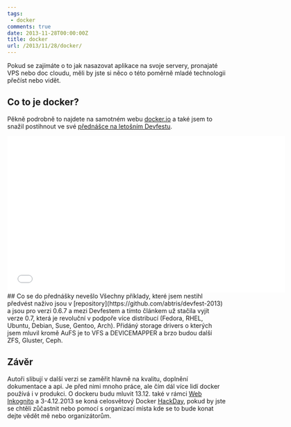 ```yaml
---
tags:
 - docker
comments: true
date: 2013-11-28T00:00:00Z
title: docker
url: /2013/11/28/docker/
---
```


Pokud se zajímáte o to jak nasazovat aplikace na svoje servery, pronajaté VPS nebo doc cloudu, měli by jste si něco o této poměrně mladé technologii přečíst nebo vidět.
## Co to je docker?
Pěkně podrobně to najdete na samotném webu [docker.io](https://www.docker.io/the_whole_story/) a také jsem to snažil postihnout ve své [přednášce na letošním Devfestu](https://youtu.be/oZ86BoAUtSQ).

<iframe width="640" height="360" src="//www.youtube.com/embed/oZ86BoAUtSQ?rel=0" frameborder="0" allowfullscreen></iframe>
<!--more-->
## Co se do přednášky nevešlo
Všechny příklady, které jsem nestihl předvést naživo jsou v [repository](https://github.com/abtris/devfest-2013) a jsou pro verzi 0.6.7 a mezi Devfestem a tímto článkem už stačila vyjít verze 0.7, která je revoluční v podpoře více distribucí (Fedora, RHEL, Ubuntu, Debian, Suse, Gentoo, Arch). Přidáný storage drivers o kterých jsem mluvil kromě AuFS je to VFS a DEVICEMAPPER a brzo budou další ZFS, Gluster, Ceph.

## Závěr
Autoři slibují v další verzi se zaměřit hlavně na kvalitu, doplnění dokumentace a api. Je před nimi mnoho práce, ale čím dál více lidí docker používá i v produkci. O dockeru budu mluvit 13.12. také v rámci [Web Inkognito](https://webovky.vse.cz/web-inkognito) a 3-4.12.2013 se koná celosvětový Docker [HackDay](https://www.meetup.com/Docker-Prague-Czech-Republic/events/152779712/), pokud by jste se chtěli zůčastnit nebo pomocí s organizací místa kde se to bude konat dejte vědět mě nebo organizátorům.

